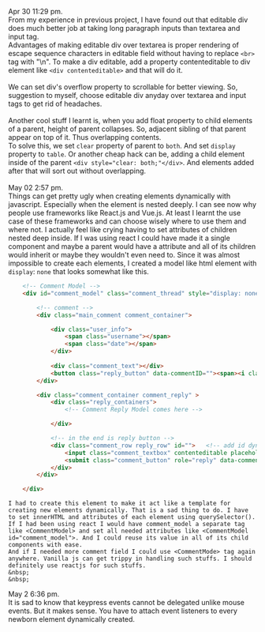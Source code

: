 Apr 30 11:29 pm.      
	From my experience in previous project, I have found out that editable div does much better job at taking long paragraph inputs
	than textarea and input tag.  
	Advantages of making editable div over textarea is proper rendering of escape sequence characters in editable field without having to replace `<br>` tag with "\n". To make a div editable, add a property contenteditable to div element like `<div contenteditable>` and that will do it.  
	&nbsp;    		
	We can set div's overflow property to scrollable for better viewing. So, suggestion to myself, 
	choose editable div anyday over textarea and input tags to get rid of headaches.  
	&nbsp;   	
	Another cool stuff I learnt is, when you add float property to child elements of a parent, height of parent 
	collapses. So, adjacent sibling of that parent appear on top of it. Thus overlapping contents.    
	To solve this, we set `clear` property of parent to `both`. And set `display` property to
	`table`. Or another cheap hack can be, 
	adding a child element inside of the parent `<div style="clear: both;"</div>`. And elements added after that will sort 
	out without overlapping.
	&nbsp;   
	&nbsp;   
May 02 2:57 pm.  
	Things can get pretty ugly when creating elements dynamically with javascript. Especially when the element is nested deeply. I can see now why people use frameworks like React.js and Vue.js. At least I learnt the use case of these frameworks and can choose wisely where to use them and where not. I actually feel like crying having to set attributes of children nested deep inside. If I was using react I could have made it a single component and maybe a parent would have a attribute and all of its children would inherit or maybe they wouldn't even need to. Since it was almost impossible to create each elements, I created a model like html element with `display`: `none` that looks somewhat like this. 

```html
	<!-- Comment Model -->
	<div id="comment_model" class="comment_thread" style="display: none;" >

		<!-- comment -->
		<div class="main_comment comment_container">

			<div class="user_info">
				<span class="username"></span>
				<span class="date"></span>
			</div>
			
			<div class="comment_text"></div>	
			<button class="reply_button" data-commentID=""><span><i class="fa fa-comment"></i> Reply</span></button>
		</div>

		<div class="comment_container comment_reply" >
			<div class="reply_containers">
				<!-- Comment Reply Model comes here -->

			</div>

			<!-- in the end is reply button -->
			<div class="comment_row reply_row" id="">	<!-- add id dynamically here comment_id-->
				<input class="comment_textbox" contenteditable placeholder="Add a comment .."></input>
				<submit class="comment_button" role="reply" data-commentID="">Reply</submit>
			</div>
		</div>

	</div>
```  
	I had to create this element to make it act like a template for creating new elements dynamically. That is a sad thing to do. I have to set innerHTML and attributes of each element using querySelector().  
	If I had been using react I would have comment_model a separate tag like <CommentModel> and set all needed attributes like <CommentModel id="comment_model">. And I could reuse its value in all of its child components with ease.  
	And if I needed more comment field I could use <CommentMode> tag again anywhere. Vanilla js can get trippy in handling such stuffs. I should definitely use reactjs for such stuffs.  
	&nbsp;   
	&nbsp;   

May 2 6:36 pm.  
	It is sad to know that keypress events cannot be delegated unlike mouse events. But it makes sense. You have to attach event listeners to every newborn element dynamically created.